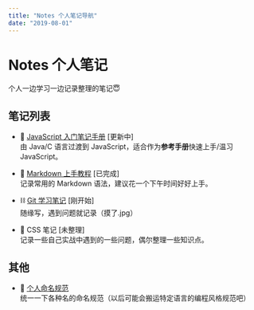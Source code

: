 ```yaml
---
title: "Notes 个人笔记导航"
date: "2019-08-01"
---
```


# Notes 个人笔记

个人一边学习一边记录整理的笔记😇

## 笔记列表

- 🚀 [JavaScript 入门笔记手册](./javascript/README.md) [更新中]  
  由 Java/C 语言过渡到 JavaScript，适合作为**参考手册**快速上手/温习 JavaScript。

- 📃 [Markdown 上手教程](./markdown/README.md) [已完成]  
  记录常用的 Markdown 语法，建议花一个下午时间好好上手。

- ⛓ [Git 学习笔记](./git/README.md) [刚开始]  
  随缘写，遇到问题就记录（摸了.jpg）

- 🔮 CSS 笔记 [未整理]  
  记录一些自己实战中遇到的一些问题，偶尔整理一些知识点。

## 其他

- 👺 [个人命名规范](./others/naming-convention.md)  
  统一一下各种名的命名规范（以后可能会搬运特定语言的编程风格规范吧）

<br/>
